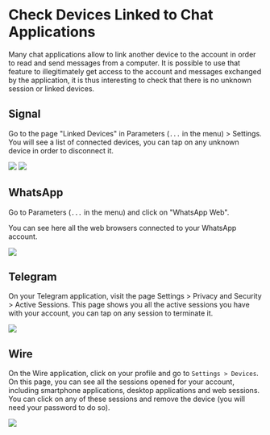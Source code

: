 # Check Devices Linked to Chat Applications


Many chat applications allow to link another device to the account in order to read and send messages from a computer. It is possible to use that feature to illegitimately get access to the account and messages exchanged by the application, it is thus interesting to check that there is no unknown session or linked devices.


## Signal


Go to the page "Linked Devices" in Parameters (`...` in the menu) > Settings. You will see a list of connected devices, you can tap on any unknown device in order to disconnect it.


![](../.gitbook/assets/signal1.png) ![](../.gitbook/assets/signal2.png)


## WhatsApp


Go to Parameters (`...` in the menu) and click on "WhatsApp Web".


You can see here all the web browsers connected to your WhatsApp account.


![](../.gitbook/assets/whatsapp.png)


## Telegram


On your Telegram application, visit the page Settings > Privacy and Security > Active Sessions. This page shows you all the active sessions you have with your account, you can tap on any session to terminate it.


![](../.gitbook/assets/telegram.png)


## Wire


On the Wire application, click on your profile and go to `Settings > Devices`. On this page, you can see all the sessions opened for your account, including smartphone applications, desktop applications and web sessions. You can click on any of these sessions and remove the device (you will need your password to do so).


![](../.gitbook/assets/wire.png)
